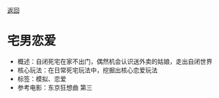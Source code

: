 [返回](README.md)

# 宅男恋爱

- 概述：自闭死宅在家不出门，偶然机会认识送外卖的姑娘，走出自闭世界
- 核心玩法：在日常死宅玩法中，挖掘出核心恋爱玩法
- 标签：模拟、恋爱
- 参考电影：东京狂想曲 第三
